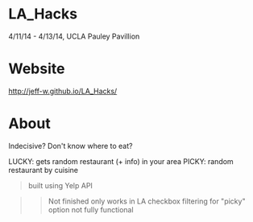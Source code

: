 LA_Hacks
========

4/11/14 - 4/13/14, UCLA Pauley Pavillion


Website
========
http://jeff-w.github.io/LA_Hacks/


About
========

Indecisive?
Don't know where to eat?

LUCKY: gets random restaurant (+ info) in your area 
PICKY: random restaurant by cuisine

> built using Yelp API

>> Not finished
> only works in LA
> checkbox filtering for "picky" option not fully functional

